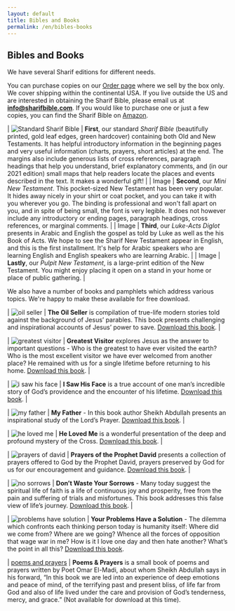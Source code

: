```yaml
---
layout: default
title: Bibles and Books
permalink: /en/bibles-books
---
```

## Bibles and Books

We have several Sharif editions for different needs.

You can purchase copies on our [Order page](https://www.example.org) where we sell by the box only. We cover shipping within the continental USA. If you live outside the US and are interested in obtaining the Sharif Bible, please email us at **info@sharifbible.com**. If you would like to purchase one or just a few copies, you can find the Sharif Bible on [Amazon](https://www.amazon.com/Arabic-Bible-Sharif-Translation-Hardcover/dp/0976601494/ref=sr_1_1?dchild=1&keywords=sharif+bible&qid=1605895471&sr=8-1).

| ![Standard Sharif Bible](/assets/standard-sharif.jpg) | **First**, our standard *Sharif Bible* (beautifully printed, gold leaf edges, green hardcover) containing both Old and New Testaments. It has helpful introductory information in the beginning pages and very useful information (charts, prayers, short articles) at the end. The margins also include generous lists of cross references, paragraph headings that help you understand, brief explanatory comments, and (in our 2021 edition) small maps that help readers locate the places and events described in the text. It makes a wonderful gift! |
| Image | **Second**, our *Mini New Testament*. This pocket-sized New Testament has been very popular. It hides away nicely in your shirt or coat pocket, and you can take it with you wherever you go. The binding is professional and won't fall apart on you, and in spite of being small, the font is very legible. It does not however include any introductory or ending pages, paragraph headings, cross references, or marginal comments. |
| Image | **Third**, our *Luke-Acts Diglot* presents in Arabic and English the gospel as told by Luke as well as the his Book of Acts. We hope to see the Sharif New Testament appear in English, and this is the first installment. It's help for Arabic speakers who are learning English and English speakers who are learning Arabic. |
| Image | **Lastly**, our *Pulpit New Testament*, is a large-print edition of the New Testament. You might enjoy placing it open on a stand in your home or place of public gathering. |  

We also have a number of books and pamphlets which address various topics. We're happy to make these available for free download.

| ![oil seller](/assets/oil-seller.jpg) | **The Oil Seller** is compilation of true-life modern stories told against the background of Jesus’ parables. This book presents challenging and inspirational accounts of Jesus’ power to save. [Download this book](). |

| ![greatest visitor](/assets/greatest-visitor.jpg) | **Greatest Visitor** explores Jesus as the answer to important questions - Who is the greatest to have ever visited the earth? Who is the most excellent visitor we have ever welcomed from another place? He remained with us for a single lifetime before returning to his home. [Download this book](). |

| ![i saw his face](/assets/i-saw-his-face.jpg) | **I Saw His Face** is a true account of one man’s incredible story of God’s providence and the encounter of his lifetime. [Download this book](). |

| ![my father](/assets/my-father.jpg) | **My Father** - In this book author Sheikh Abdullah presents an inspirational study of the Lord’s Prayer. [Download this book](). |

| ![he loved me](/assets/he-loved-me.jpg) | **He Loved Me** is a wonderful presentation of the deep and profound mystery of the Cross. [Download this book](). |

| ![prayers of david](/assets/prayers-of-david.jpg) | **Prayers of the Prophet David** presents a collection of prayers offered to God by the Prophet David, prayers preserved by God for us for our encouragement and guidance. [Download this book](). |

| ![no sorrows](/assets/no-sorrows.jpg) | **Don’t Waste Your Sorrows** - Many today suggest the spiritual life of faith is a life of continuous joy and prosperity, free from the pain and suffering of trials and misfortunes. This book addresses this false view of life’s journey. [Download this book](). |

| ![problems have solution](/assets/problems-have-a-solution.jpg) | **Your Problems Have a Solution** - The dilemma which confronts each thinking person today is humanity itself: Where did we come from? Where are we going? Whence all the forces of opposition that wage war in me? How is it I love one day and then hate another? What’s the point in all this? [Download this book]().

| [poems and prayers]() | **Poems & Prayers** is a small book of poems and prayers written by Poet Omar El-Madi, about whom Sheikh Abdullah says in his forward, “In this book we are led into an experience of deep emotions and peace of mind, of the terrifying past and present bliss, of life far from God and also of life lived under the care and provision of God’s tenderness, mercy, and grace.” (Not available for download at this time).
